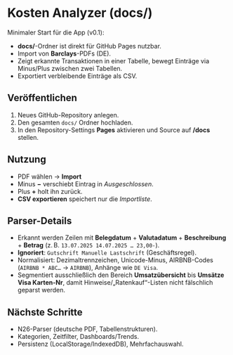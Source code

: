 # Kosten Analyzer (docs/)

Minimaler Start für die App (v0.1):
- **docs/**-Ordner ist direkt für GitHub Pages nutzbar.
- Import von **Barclays**-PDFs (DE).
- Zeigt erkannte Transaktionen in einer Tabelle, bewegt Einträge via Minus/Plus zwischen zwei Tabellen.
- Exportiert verbleibende Einträge als CSV.

## Veröffentlichen
1. Neues GitHub-Repository anlegen.
2. Den gesamten `docs/` Ordner hochladen.
3. In den Repository-Settings **Pages** aktivieren und Source auf **/docs** stellen.

## Nutzung
- PDF wählen → **Import**
- Minus **−** verschiebt Eintrag in *Ausgeschlossen*.
- Plus **+** holt ihn zurück.
- **CSV exportieren** speichert nur die *Importliste*.

## Parser-Details
- Erkannt werden Zeilen mit **Belegdatum** + **Valutadatum** + **Beschreibung** + **Betrag** (z. B. `13.07.2025 14.07.2025 … 23,00-`).
- **Ignoriert**: `Gutschrift Manuelle Lastschrift` (Geschäftsregel).
- Normalisiert: Dezimaltrennzeichen, Unicode-Minus, AIRBNB-Codes (`AIRBNB * ABC…` → `AIRBNB`), Anhänge wie `DE Visa`.
- Segmentiert ausschließlich den Bereich **Umsatzübersicht** bis **Umsätze Visa Karten-Nr**, damit Hinweise/„Ratenkauf“-Listen nicht fälschlich geparst werden.

## Nächste Schritte
- N26-Parser (deutsche PDF, Tabellenstrukturen).
- Kategorien, Zeitfilter, Dashboards/Trends.
- Persistenz (LocalStorage/IndexedDB), Mehrfachauswahl.

